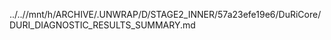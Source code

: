 ../..//mnt/h/ARCHIVE/.UNWRAP/D/STAGE2_INNER/57a23efe19e6/DuRiCore/DURI_DIAGNOSTIC_RESULTS_SUMMARY.md